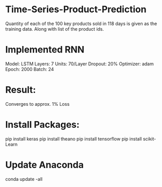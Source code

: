 # Time-Series-Product-Prediction
Quantity of each of the 100 key products sold in 118 days is given as the training data. Along with list of the product ids.  
# Implemented RNN
  Model: LSTM
  Layers: 7
  Units: 70/Layer
  Dropout: 20%
  Optimizer: adam
  Epoch: 2000
  Batch: 24
# Result:
Converges to approx. 1% Loss
# Install Packages: 
pip install keras
pip install theano
pip install tensorflow
pip install scikit-Learn
# Update Anaconda
conda update -all
